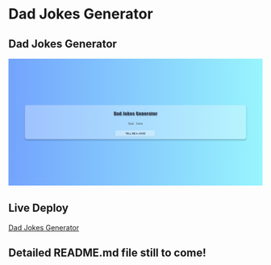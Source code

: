 # Dad Jokes Generator

## Dad Jokes Generator
![The Dad Jokes Generator generates a dad joke on the screen when the button is clicked.](./Images/Dad-Jokes-Generator.png)

## Live Deploy
[Dad Jokes Generator](https://bungycode.github.io/Dad-Jokes-Generator/)

## Detailed README.md file still to come!